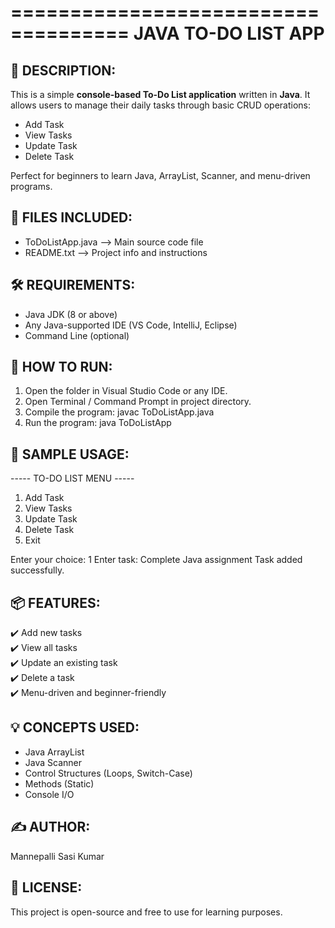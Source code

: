 ====================================
       JAVA TO-DO LIST APP
====================================

📌 DESCRIPTION:
--------------
This is a simple **console-based To-Do List application** written in **Java**. It allows users to manage their daily tasks through basic CRUD operations:
- Add Task
- View Tasks
- Update Task
- Delete Task

Perfect for beginners to learn Java, ArrayList, Scanner, and menu-driven programs.

📁 FILES INCLUDED:
------------------
- ToDoListApp.java  --> Main source code file
- README.txt        --> Project info and instructions

🛠 REQUIREMENTS:
----------------
- Java JDK (8 or above)
- Any Java-supported IDE (VS Code, IntelliJ, Eclipse)
- Command Line (optional)

🚀 HOW TO RUN:
--------------
1. Open the folder in Visual Studio Code or any IDE.
2. Open Terminal / Command Prompt in project directory.
3. Compile the program:
   javac ToDoListApp.java
4. Run the program:
   java ToDoListApp

🧪 SAMPLE USAGE:
----------------
----- TO-DO LIST MENU -----
1. Add Task
2. View Tasks
3. Update Task
4. Delete Task
5. Exit

Enter your choice: 1
Enter task: Complete Java assignment
Task added successfully.

📦 FEATURES:
------------
✔️ Add new tasks  
✔️ View all tasks  
✔️ Update an existing task  
✔️ Delete a task  
✔️ Menu-driven and beginner-friendly

💡 CONCEPTS USED:
-----------------
- Java ArrayList
- Java Scanner
- Control Structures (Loops, Switch-Case)
- Methods (Static)
- Console I/O

✍️ AUTHOR:
----------
Mannepalli Sasi Kumar

📄 LICENSE:
-----------
This project is open-source and free to use for learning purposes.

